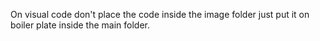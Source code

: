 On visual code don't place the code inside the image folder just put it on boiler plate inside the main folder.
